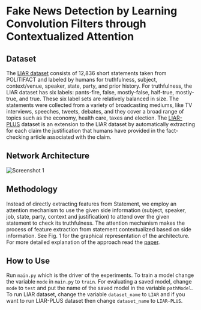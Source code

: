 # Fake News Detection by Learning Convolution Filters through Contextualized Attention

## Dataset
The [LIAR dataset](https://github.com/thiagorainmaker77/liar_dataset) consists of 12,836 short statements taken from POLITIFACT and labeled by humans for truthfulness, subject, context/venue, speaker, state, party, and prior history. For truthfulness, the LIAR dataset has six labels: pants-fire, false, mostly-false, half-true, mostly-true, and true. These six label sets are relatively balanced in size. The statements were collected from a variety of broadcasting mediums, like TV interviews, speeches, tweets, debates, and they cover a broad range of topics such as the economy, health care, taxes and election. The [LIAR-PLUS](https://github.com/Tariq60/LIAR-PLUS) dataset is an extension to the LIAR dataset by automatically extracting for each claim the justification that humans have provided in the fact-checking article associated with the claim.

## Network Architecture
![Screenshot 1](https://github.com/ekagra-ranjan/fake-news-detection-LIAR-pytorch/blob/master/fake-net.png "Net")


## Methodology
Instead of directly extracting features from Statement, we employ an attention mechanism to use the given side information (subject, speaker, job, state, party, context and justification) to attend over the given statement to check its truthfulness. The attention mechanism makes the process of feature extraction from statement contextualized based on side information. See Fig. 1 for the graphical representation of
the architecture. For more detailed explanation of the approach read the [paper](https://www.researchgate.net/publication/341378920_Fake_News_Detection_by_Learning_Convolution_Filters_through_Contextualized_Attention).

## How to Use

Run `main.py` which is the driver of the experiments. To train a model change the variable `mode` in `main.py` to `train`. For evaluating a saved model, change `mode` to `test` and put the name of the saved model in the variable `pathModel`. To run LIAR dataset, change the variable `dataset_name` to `LIAR` and if you want to run LIAR-PLUS dataset then change `dataset_name` to `LIAR-PLUS`.
